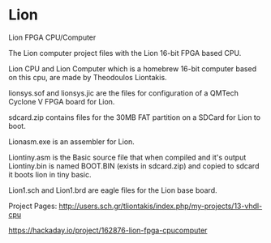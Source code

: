 # Lion
Lion FPGA CPU/Computer

The Lion computer project files with the Lion 16-bit FPGA based CPU.

Lion CPU and Lion Computer which is a homebrew 16-bit computer based on this cpu, are made by Theodoulos Liontakis.

lionsys.sof and lionsys.jic are the files for configuration of a QMTech Cyclone V FPGA board for Lion.

sdcard.zip contains files for the 30MB FAT partition on a SDCard for Lion to boot.

Lionasm.exe is an assembler for Lion.

Liontiny.asm is the Basic source file that when compiled and it's output Liontiny.bin is named BOOT.BIN (exists in sdcard.zip) and copied to sdcard it boots lion in tiny basic.

Lion1.sch and Lion1.brd are eagle files for the Lion base board.

Project Pages:
http://users.sch.gr/tliontakis/index.php/my-projects/13-vhdl-cpu

https://hackaday.io/project/162876-lion-fpga-cpucomputer
